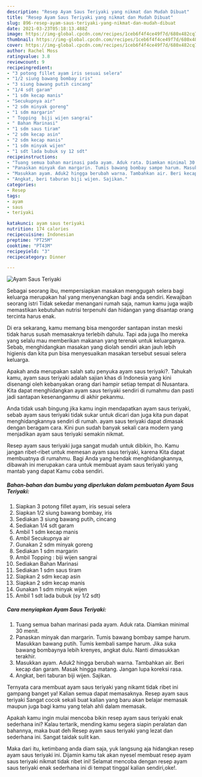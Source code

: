 ```yaml
---
description: "Resep Ayam Saus Teriyaki yang nikmat dan Mudah Dibuat"
title: "Resep Ayam Saus Teriyaki yang nikmat dan Mudah Dibuat"
slug: 896-resep-ayam-saus-teriyaki-yang-nikmat-dan-mudah-dibuat
date: 2021-03-23T05:18:13.488Z
image: https://img-global.cpcdn.com/recipes/1ceb6f4f4ce49f7d/680x482cq70/ayam-saus-teriyaki-foto-resep-utama.jpg
thumbnail: https://img-global.cpcdn.com/recipes/1ceb6f4f4ce49f7d/680x482cq70/ayam-saus-teriyaki-foto-resep-utama.jpg
cover: https://img-global.cpcdn.com/recipes/1ceb6f4f4ce49f7d/680x482cq70/ayam-saus-teriyaki-foto-resep-utama.jpg
author: Rachel Moss
ratingvalue: 3.8
reviewcount: 9
recipeingredient:
- "3 potong fillet ayam iris sesuai selera"
- "1/2 siung bawang bombay iris"
- "3 siung bawang putih cincang"
- "1/4 sdt garam"
- "1 sdm kecap manis"
- "Secukupnya air"
- "2 sdm minyak goreng"
- "1 sdm margarin"
- " Topping  biji wijen sangrai"
- " Bahan Marinasi"
- "1 sdm saus tiram"
- "2 sdm kecap asin"
- "2 sdm kecap manis"
- "1 sdm minyak wijen"
- "1 sdt lada bubuk sy 12 sdt"
recipeinstructions:
- "Tuang semua bahan marinasi pada ayam. Aduk rata. Diamkan minimal 30 menit."
- "Panaskan minyak dan margarin. Tumis bawang bombay sampe harum. Masukkan bawang putih. Tumis kembali sampe harum. Jika suka bawang bombaynya lebih krenyes, angkat dulu. Nanti dimasukkan terakhir."
- "Masukkan ayam. Aduk2 hingga berubah warna. Tambahkan air. Beri kecap dan garam. Masak hingga matang. Jangan lupa koreksi rasa."
- "Angkat, beri taburan biji wijen. Sajikan."
categories:
- Resep
tags:
- ayam
- saus
- teriyaki

katakunci: ayam saus teriyaki 
nutrition: 174 calories
recipecuisine: Indonesian
preptime: "PT25M"
cooktime: "PT43M"
recipeyield: "3"
recipecategory: Dinner

---
```



![Ayam Saus Teriyaki](https://img-global.cpcdn.com/recipes/1ceb6f4f4ce49f7d/680x482cq70/ayam-saus-teriyaki-foto-resep-utama.jpg)

Sebagai seorang ibu, mempersiapkan masakan menggugah selera bagi keluarga merupakan hal yang menyenangkan bagi anda sendiri. Kewajiban seorang istri Tidak sekedar menangani rumah saja, namun kamu juga wajib memastikan kebutuhan nutrisi terpenuhi dan hidangan yang disantap orang tercinta harus enak.

Di era  sekarang, kamu memang bisa mengorder santapan instan meski tidak harus susah memasaknya terlebih dahulu. Tapi ada juga lho mereka yang selalu mau memberikan makanan yang terenak untuk keluarganya. Sebab, menghidangkan masakan yang diolah sendiri akan jauh lebih higienis dan kita pun bisa menyesuaikan masakan tersebut sesuai selera keluarga. 



Apakah anda merupakan salah satu penyuka ayam saus teriyaki?. Tahukah kamu, ayam saus teriyaki adalah sajian khas di Indonesia yang kini disenangi oleh kebanyakan orang dari hampir setiap tempat di Nusantara. Kita dapat menghidangkan ayam saus teriyaki sendiri di rumahmu dan pasti jadi santapan kesenanganmu di akhir pekanmu.

Anda tidak usah bingung jika kamu ingin mendapatkan ayam saus teriyaki, sebab ayam saus teriyaki tidak sukar untuk dicari dan juga kita pun dapat menghidangkannya sendiri di rumah. ayam saus teriyaki dapat dimasak dengan beragam cara. Kini pun sudah banyak sekali cara modern yang menjadikan ayam saus teriyaki semakin nikmat.

Resep ayam saus teriyaki juga sangat mudah untuk dibikin, lho. Kamu jangan ribet-ribet untuk memesan ayam saus teriyaki, karena Kita dapat membuatnya di rumahmu. Bagi Anda yang hendak menghidangkannya, dibawah ini merupakan cara untuk membuat ayam saus teriyaki yang mantab yang dapat Kamu coba sendiri.

<!--inarticleads1-->

##### Bahan-bahan dan bumbu yang diperlukan dalam pembuatan Ayam Saus Teriyaki:

1. Siapkan 3 potong fillet ayam, iris sesuai selera
1. Siapkan 1/2 siung bawang bombay, iris
1. Sediakan 3 siung bawang putih, cincang
1. Sediakan 1/4 sdt garam
1. Ambil 1 sdm kecap manis
1. Ambil Secukupnya air
1. Gunakan 2 sdm minyak goreng
1. Sediakan 1 sdm margarin
1. Ambil  Topping : biji wijen sangrai
1. Sediakan  Bahan Marinasi
1. Sediakan 1 sdm saus tiram
1. Siapkan 2 sdm kecap asin
1. Siapkan 2 sdm kecap manis
1. Gunakan 1 sdm minyak wijen
1. Ambil 1 sdt lada bubuk (sy 1/2 sdt)




<!--inarticleads2-->

##### Cara menyiapkan Ayam Saus Teriyaki:

1. Tuang semua bahan marinasi pada ayam. Aduk rata. Diamkan minimal 30 menit.
1. Panaskan minyak dan margarin. Tumis bawang bombay sampe harum. Masukkan bawang putih. Tumis kembali sampe harum. Jika suka bawang bombaynya lebih krenyes, angkat dulu. Nanti dimasukkan terakhir.
1. Masukkan ayam. Aduk2 hingga berubah warna. Tambahkan air. Beri kecap dan garam. Masak hingga matang. Jangan lupa koreksi rasa.
1. Angkat, beri taburan biji wijen. Sajikan.




Ternyata cara membuat ayam saus teriyaki yang nikamt tidak ribet ini gampang banget ya! Kalian semua dapat memasaknya. Resep ayam saus teriyaki Sangat cocok sekali buat kalian yang baru akan belajar memasak maupun juga bagi kamu yang telah ahli dalam memasak.

Apakah kamu ingin mulai mencoba bikin resep ayam saus teriyaki enak sederhana ini? Kalau tertarik, mending kamu segera siapin peralatan dan bahannya, maka buat deh Resep ayam saus teriyaki yang lezat dan sederhana ini. Sangat taidak sulit kan. 

Maka dari itu, ketimbang anda diam saja, yuk langsung aja hidangkan resep ayam saus teriyaki ini. Dijamin kamu tak akan nyesel membuat resep ayam saus teriyaki nikmat tidak ribet ini! Selamat mencoba dengan resep ayam saus teriyaki enak sederhana ini di tempat tinggal kalian sendiri,oke!.


